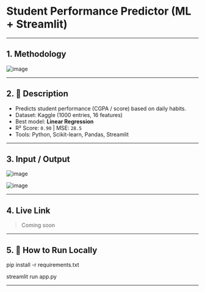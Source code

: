 #  Student Performance Predictor (ML + Streamlit)

---

## 1.  Methodology

![image](https://github.com/user-attachments/assets/2634eedc-519e-4c91-9b9a-3f9c083c4f40)

---

## 2. 📄 Description

- Predicts student performance (CGPA / score) based on daily habits.
- Dataset: Kaggle (1000 entries, 16 features)
- Best model: **Linear Regression**
- R² Score: `0.90` | MSE: `28.5`
- Tools: Python, Scikit-learn, Pandas, Streamlit

---

## 3.  Input / Output

![image](https://github.com/user-attachments/assets/d49c4e92-130c-4767-a0bf-2c707deffa7d)

![image](https://github.com/user-attachments/assets/8b35e9f8-f57e-4a59-8b79-07117099a8a0)

---

## 4.  Live Link

>  Coming soon 

---
## 5. 🚀 How to Run Locally

pip install -r requirements.txt

streamlit run app.py

---
